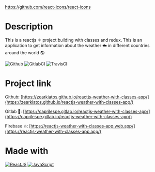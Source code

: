 https://github.com/react-icons/react-icons

# Description
This is a reactjs ⚛️ project building with classes and redux. This is an application to get information about the weather ☁️ in different countries around the world 🌎

![Github](https://github.com/zearkiatos/reactjs-weather-with-classes-app/actions/workflows/action.yml/badge.svg)
![GitlabCI](https://gitlab.com/caprilespe/reactjs-weather-with-classes-app/badges/develop/pipeline.svg)
![TravisCI](https://api.travis-ci.com/zearkiatos/reactjs-weather-with-classes-app.svg?branch=develop)

# Project link

Github: [https://zearkiatos.github.io/reactjs-weather-with-classes-app/](https://zearkiatos.github.io/reactjs-weather-with-classes-app/)

Gitlab 🦊: [https://caprilespe.gitlab.io/reactjs-weather-with-classes-app/](https://caprilespe.gitlab.io/reactjs-weather-with-classes-app/)

Firebase 🔥: [https://reactjs-weather-with-classes-app.web.app/](https://reactjs-weather-with-classes-app.app/)

# Made with
[![ReactJS](https://img.shields.io/badge/react-61dafb?style=for-the-badge&logo=react&logoColor=white&labelColor=000000)]()
[![JavaScript](https://img.shields.io/badge/javascript-ead547?style=for-the-badge&logo=javascript&logoColor=white&labelColor=000000)]()